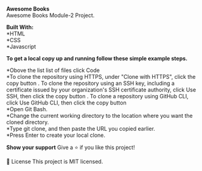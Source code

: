 **Awesome Books** <br>
Awesome Books Module-2 Project.

**Built With:**</br>
*HTML</br>
*CSS</br>
*Javascript

**To get a local copy up and running follow these simple example steps.**

*Obove the list list of files click Code</br>
*To clone the repository using HTTPS, under "Clone with HTTPS", click the copy button . To clone the repository using an SSH key, including a certificate issued by your organization's SSH certificate authority, click Use SSH, then click the copy button . To clone a repository using GitHub CLI, click Use GitHub CLI, then click the copy button</br>
*Open Git Bash.</br>
*Change the current working directory to the location where you want the cloned directory.</br>
*Type git clone, and then paste the URL you copied earlier.</br>
*Press Enter to create your local clone.</br>



**Show your support**
Give a ⭐ if you like this project!


📝 License
This project is MIT licensed.
